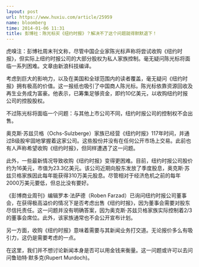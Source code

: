 ```yaml
---
layout: post
url: https://www.huxiu.com/article/25959
name: bloomberg
time: 2014-01-06 11:31
title: 彭博社：陈光标买《纽约时报》？解决不了这个问题就得默默退下！
---
```

虎嗅注：彭博社周末刊文称，尽管中国企业家陈光标声称将尝试收购《纽约时报》，但实际上纽约时报公司的大部分股权为私人家族控制。毫无疑问陈光标将面临一系列困难。文章由新浪科技编译。

考虑到巨大的影响力，以及在美国和全球范围内的读者覆盖，毫无疑问《纽约时报》拥有极高的价值。这一报纸也吸引了中国商人陈光标。陈光标依靠资源回收及再生业务成为富豪。他表示，已筹集足够资金，即约10亿美元，以收购纽约时报公司的控股股权。

不过陈光标将面临一个问题：与其他上市公司不同，纽约时报公司的控制权不会出售。

奥克斯·苏兹贝格（Ochs-Sulzberge）家族已经营《纽约时报》117年时间，并通过B级股牢固地掌握着这家公司。这些股份并没有在任何公开市场上交易。此前也有人声称希望收购《纽约时报》，但同样遭遇了这一问题。

此外，一些最新情况导致收购《纽约时报》变得更困难。目前，纽约时报公司股价约为16美元，市值为23.3亿美元。该公司近期向股东发放了季度股息，奥克斯·苏兹贝格家族因此每年能获得310万美元股息。尽管相对于经济危机之前的每年2000万美元要低，但总比没有要好。

《彭博商业周刊》编辑罗本·法萨德（Roben Farzad）已询问纽约时报公司董事会，在获得极高溢价的情况下是否考虑出售《纽约时报》，因为董事会需要对股东尽信托责任。这一问题并没有明确答案，因为奥克斯·苏兹贝格家族实际控制着2/3的董事会席位。此外，该家族通常也不会公开宣布计划。

另一方面，收购《纽约时报》意味着需要与其新闻业务打交道。无论报价多么有吸引力，这仍是需要考虑的一点。

在这里，我们并不想讨论新闻本身是否可以用金钱来衡量。这一问题或许可以去问问鲁珀特·默多克(Rupert Murdoch)。

